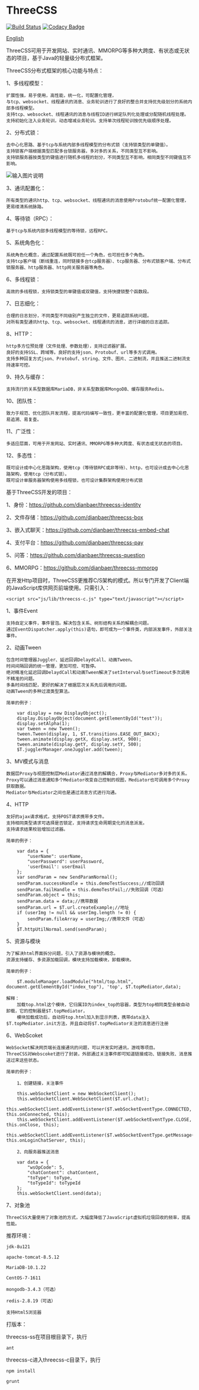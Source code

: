 # ThreeCSS

[![Build Status](https://travis-ci.org/dianbaer/threecss.svg?branch=master)](https://travis-ci.org/dianbaer/threecss)
[![Codacy Badge](https://api.codacy.com/project/badge/Grade/45515be2d3bb427e9ffa6bbb62123b8d)](https://www.codacy.com/app/232365732/threecss?utm_source=github.com&amp;utm_medium=referral&amp;utm_content=dianbaer/threecss&amp;utm_campaign=Badge_Grade)

[English](./README_EN.md)

ThreeCSS可用于开发网站、实时通讯、MMORPG等多种大跨度、有状态或无状态的项目，基于Java的轻量级分布式框架。


ThreeCSS分布式框架的核心功能与特点：

1、多线程模型：

	扩展性强，易于使用，高性能，统一化，可配置化管理，
	与tcp、websocket、线程通讯的消息、业务轮训进行了良好的整合并支持优先级划分的系统内部多线程模型。
	支持tcp、websocket、线程通讯的消息与线程ID进行绑定队列化处理或分配随机线程处理。
	支持初始化注入业务轮训，动态增减业务轮训。支持单次线程轮训按优先级顺序处理。

2、分布式锁：

	去中心化思路、基于tcp与系统内部多线程模型的分布式锁（支持锁类型的单键值）。
	支持锁客户端根据类型匹配多台锁服务器，多对多的关系，不同类型互不影响。
	支持锁服务器按类型的键值进行随机多线程的划分，不同类型互不影响，相同类型不同键值互不影响。
	
![输入图片说明](https://github.com/dianbaer/threecss/blob/master/example/DistributedLockDemo/%E9%94%81%E5%AE%A2%E6%88%B7%E7%AB%AF.bmp "锁客户端.png")

3、通讯配置化：

	所有类型的通讯http、tcp、websocket、线程通讯的消息使用Protobuf统一配置化管理，更易缕清系统脉路。

4、等待锁（RPC）：

	基于tcp与系统内部多线程模型的等待锁，远程RPC。
	
5、系统角色化：

	系统角色化概念，通过配置系统既可担任一个角色，也可担任多个角色。
	支持tcp客户端（断线重连，同时链接多台tcp服务器）、tcp服务器、分布式锁客户端、分布式锁服务器、http服务器、http网关服务器等角色。

6、多线程锁：

	高效的多线程锁，支持锁类型的单键值或双键值，支持快捷锁整个函数段。
	
7、日志细化：

	合理的日志划分，不同类型不同级别产生独立的文件，更易追踪系统问题。
	对所有类型通讯http、tcp、websocket、线程通讯的消息，进行详细的日志追踪。
	
8、HTTP：

	http多方位预处理（文件处理、参数处理），支持过滤器扩展。
	良好的支持SSL、跨域等。良好的支持json、Protobuf、url等多方式调用。
	支持多种回复方式json、Protobuf、string、文件、图片、二进制流，并且推送二进制流支持速率可控。
	
9、持久与缓存：

	支持流行的关系型数据库MariaDB，非关系型数据库MongoDB、缓存服务Redis。

10、团队性：

	致力于规范、优化团队开发流程，提高代码编写一致性，更丰富的配置化管理，项目更加易控、易追溯、易复查。

11、广泛性：

	多适应层面，可用于开发网站、实时通讯、MMORPG等多种大跨度、有状态或无状态的项目。

12、多态性：

	既可设计成中心化思路架构，使用tcp（等待锁RPC或非等待）、http，也可设计成去中心化思路架构，使用tcp（分布式锁）。
	既可设计单服务器架构使用多线程锁，也可设计集群架构使用分布式锁

基于ThreeCSS开发的项目：

1、身份：https://github.com/dianbaer/threecss-identity

2、文件存储：https://github.com/dianbaer/threecss-box	

3、嵌入式聊天：https://github.com/dianbaer/threecss-embed-chat	

4、支付平台：https://github.com/dianbaer/threecss-pay

5、问答：https://github.com/dianbaer/threecss-question

6、MMORPG：https://github.com/dianbaer/threecss-mmorpg
	



在开发Http项目时，ThreeCSS更推荐C/S架构的模式。所以专门开发了Client端的JavaScript库供网页前端使用。只需引入：

	<script src="js/lib/threecss-c.js" type="text/javascript"></script>


1、事件Event

	支持自定义事件，事件冒泡。解决包含关系、树形结构关系的解耦合问题。
	通过EventDispatcher.apply(this)语句，即可成为一个事件类，内部派发事件，外部关注事件。

2、动画Tween

	包含时间管理器Juggler、延迟回调DelaydCall、动画Tween。
	时间间隔回调的统一管理，更加可控、可暂停。
	绝对精准化延迟回调DelaydCall和动画Tween解决了setInterval与setTimeout多次调用不精准的问题。
	多条时间线匹配，更好的解决了根据层次关系先后调用的问题。
	动画Tween的多种过渡类型算法。
	
	简单的例子：
	
		var display = new DisplayObject();
		display.DisplayObject(document.getElementById("test"));
		display.setAlpha(1);
		var tween = new Tween();
		tween.Tween(display, 1, $T.transitions.EASE_OUT_BACK);
		tween.animate(display.getX, display.setX, 900);
		tween.animate(display.getY, display.setY, 500);
		$T.jugglerManager.oneJuggler.add(tween);

3、MV模式与消息

	数据层Proxy与视图控制层Mediator通过消息的解耦合，Proxy与Mediator多对多的关系。
	Proxy可以通过消息通知多个Mediator改变自己控制的视图，Mediator也可调用多个Proxy获取数据。
	Mediator与Mediator之间也是通过消息方式进行沟通。
	
4、HTTP

	友好的ajax请求格式，支持POST请求携带多文件。
	支持相同类型请求可选择是否锁定，支持请求生命周期变化的消息派发。
	支持请求结果校验增加过滤器。
	
	简单的例子：
	
		var data = {
			"userName": userName,
			"userPassword": userPassword,
			'userEmail': userEmail
		};
		var sendParam = new SendParamNormal();
		sendParam.successHandle = this.demoTestSuccess;//成功回调
		sendParam.failHandle = this.demoTestFail;//失败回调（可选）
		sendParam.object = this;
		sendParam.data = data;//携带数据
		sendParam.url = $T.url.createExample;//地址
		if (userImg != null && userImg.length != 0) {
			sendParam.fileArray = userImg;//携带文件（可选）
		}
		$T.httpUtilNormal.send(sendParam);

5、资源与模块

	为了解决html界面拆分问题，引入了资源与模块的概念。
	资源支持缓存、多资源加载回调，模块支持加载模块，卸载模块。
	
	简单的例子：
	
		$T.moduleManager.loadModule("html/top.html", document.getElementById("index_top"), 'top', $T.topMediator,data);
	
	解释：
		加载top.html这个模块，它归属ID为index_top的容器，类型为top相同类型会被自动卸载，它的控制器是$T.topMediator，
		模块加载成功后，自动将top.html加入到显示列表，携带data注入$T.topMediator.init方法，并且自动将$T.topMediator关注的消息进行注册
	
6、WebScoket

	WebSocket解决网页端长连接通讯的问题，可以开发实时通讯，游戏等项目。
	ThreeCSS对Webscoket进行了封装，外部通过关注事件即可知道链接成功、链接失败、消息推送过来这些状态。
	
	简单的例子：
	
		1、创建链接，关注事件
		
		this.webSocketClient = new WebSocketClient();
        this.webSocketClient.WebSocketClient($T.url.chat);
        this.webSocketClient.addEventListener($T.webSocketEventType.CONNECTED, this.onConnected, this);
        this.webSocketClient.addEventListener($T.webSocketEventType.CLOSE, this.onClose, this);
		this.webSocketClient.addEventListener($T.webSocketEventType.getMessage("2"), this.onLoginChatServer, this);
		
		2、向服务器推送消息
		
		var data = {
            "wsOpCode": 5,
            "chatContent": chatContent,
            "toType": toType,
            "toTypeId": toTypeId
        };
        this.webSocketClient.send(data);

7、对象池

	ThreeCSS大量使用了对象池的方式，大幅度降低了JavaScript虚拟机垃圾回收的频率，提高性能。
	

推荐环境：

	jdk-8u121

	apache-tomcat-8.5.12

	MariaDB-10.1.22

	CentOS-7-1611

	mongodb-3.4.3（可选）

	redis-2.8.19（可选）

	支持Html5浏览器

打版本：

threecss-ss在项目根目录下，执行

	ant
	
threecss-c进入threecss-c目录下，执行

	npm install
	
	grunt
	
	
	

